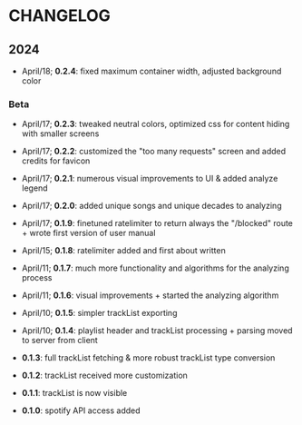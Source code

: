 # CHANGELOG

## 2024

- April/18; **0.2.4**: fixed maximum container width, adjusted background color

### Beta

- April/17; **0.2.3**: tweaked neutral colors, optimized css for content hiding with smaller screens

- April/17; **0.2.2**: customized the "too many requests" screen and added credits for favicon

- April/17; **0.2.1**: numerous visual improvements to UI & added analyze legend

- April/17; **0.2.0**: added unique songs and unique decades to analyzing

- April/17; **0.1.9**: finetuned ratelimiter to return always the "/blocked" route + wrote first version of user manual

- April/15; **0.1.8**: ratelimiter added and first about written

- April/11; **0.1.7**: much more functionality and algorithms for the analyzing process

- April/11; **0.1.6**: visual improvements + started the analyzing algorithm

- April/10; **0.1.5**: simpler trackList exporting

- April/10; **0.1.4**: playlist header and trackList processing + parsing moved to server from client

- **0.1.3**: full trackList fetching & more robust trackList type conversion

- **0.1.2**: trackList received more customization

- **0.1.1**: trackList is now visible

- **0.1.0**: spotify API access added
